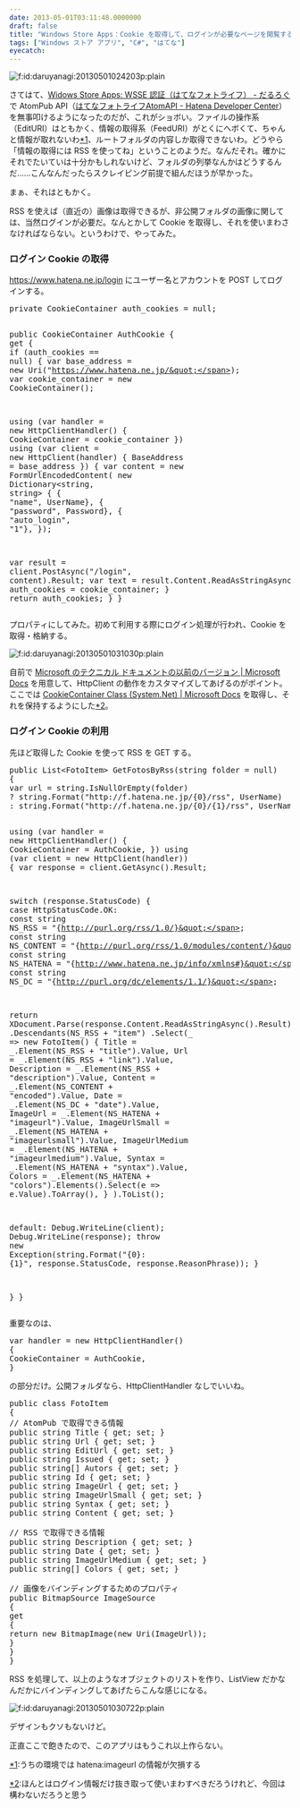 ```yaml
---
date: 2013-05-01T03:11:48.0000000
draft: false
title: "Windows Store Apps：Cookie を取得して、ログインが必要なページを閲覧する（はてなフォトライフ）"
tags: ["Windows ストア アプリ", "C#", "はてな"]
eyecatch: 
---
```

<p><span itemscope itemtype="http://schema.org/Photograph"><img src="20130501024203.png" alt="f:id:daruyanagi:20130501024203p:plain" title="f:id:daruyanagi:20130501024203p:plain" class="hatena-fotolife" itemprop="image"></span></p><p>さてはて、<a href="https://blog.daruyanagi.jp/entry/2013/04/30/190004">Widows Store Apps: WSSE &#x8A8D;&#x8A3C;&#xFF08;&#x306F;&#x3066;&#x306A;&#x30D5;&#x30A9;&#x30C8;&#x30E9;&#x30A4;&#x30D5;&#xFF09; - &#x3060;&#x308B;&#x308D;&#x3050;</a> で AtomPub API（<a href="http://developer.hatena.ne.jp/ja/documents/fotolife/apis/atom">&#x306F;&#x3066;&#x306A;&#x30D5;&#x30A9;&#x30C8;&#x30E9;&#x30A4;&#x30D5;AtomAPI - Hatena Developer Center</a>）を無事叩けるようになったのだが、これがショボい。ファイルの操作系（EditURI）はともかく、情報の取得系（FeedURI）がとくにヘボくて、ちゃんと情報が取れないわ<a href="#f-eed2f1fc" name="fn-eed2f1fc" title="うちの環境では hatena:imageurl の情報が欠損する">*1</a>、ルートフォルダの内容しか取得できないわ。どうやら「情報の取得には RSS を使ってね」ということのようだ。なんだそれ。確かにそれでたいていは十分かもしれないけど、フォルダの列挙なんかはどうするんだ……こんなんだったらスクレイピング前提で組んだほうが早かった。</p><p>まぁ、それはともかく。</p><p>RSS を使えば（直近の）画像は取得できるが、非公開フォルダの画像に関しては、当然ログインが必要だ。なんとかして Cookie を取得し、それを使いまわさなければならない。というわけで、やってみた。</p>


<div class="section">
<h3>ログイン Cookie の取得</h3>
<p><a href="https://www.hatena.ne.jp/login">https://www.hatena.ne.jp/login</a> にユーザー名とアカウントを POST してログインする。</p>
<pre class="code lang-cs" data-lang="cs" data-unlink><span class="synType">private</span> CookieContainer auth_cookies = <span class="synConstant">null</span>;

<span class="synType">public</span> CookieContainer AuthCookie
{
<span class="synStatement">get</span>
{
<span class="synStatement">if</span> (auth_cookies == <span class="synConstant">null</span>)
{
var base_address = <span class="synStatement">new</span> Uri(<span class="synConstant">&quot;https://www.hatena.ne.jp/&quot;</span>);
var cookie_container = <span class="synStatement">new</span> CookieContainer();

<span class="synStatement">using</span> (var handler = <span class="synStatement">new</span> HttpClientHandler() {
CookieContainer = cookie_container
})
<span class="synStatement">using</span> (var client = <span class="synStatement">new</span> HttpClient(handler) {
BaseAddress = base_address
})
{
var content = <span class="synStatement">new</span> FormUrlEncodedContent(
<span class="synStatement">new</span> Dictionary&lt;<span class="synType">string</span>, <span class="synType">string</span>&gt;
{
{ <span class="synConstant">&quot;name&quot;</span>, UserName},
{ <span class="synConstant">&quot;password&quot;</span>, Password},
{ <span class="synConstant">&quot;auto_login&quot;</span>, <span class="synConstant">&quot;1&quot;</span>},
});

var result = client.PostAsync(<span class="synConstant">&quot;/login&quot;</span>, content).Result;
var text = result.Content.ReadAsStringAsync().Result;
}
auth_cookies = cookie_container;
}
<span class="synStatement">return</span> auth_cookies;
}
}
</pre><p>プロパティにしてみた。初めて利用する際にログイン処理が行われ、Cookie を取得・格納する。</p><p><span itemscope itemtype="http://schema.org/Photograph"><img src="20130501031030.png" alt="f:id:daruyanagi:20130501031030p:plain" title="f:id:daruyanagi:20130501031030p:plain" class="hatena-fotolife" itemprop="image"></span></p><p>自前で <a href="http://msdn.microsoft.com/ja-jp/library/system.net.http.httpclienthandler.aspx">Microsoft &#x306E;&#x30C6;&#x30AF;&#x30CB;&#x30AB;&#x30EB; &#x30C9;&#x30AD;&#x30E5;&#x30E1;&#x30F3;&#x30C8;&#x306E;&#x4EE5;&#x524D;&#x306E;&#x30D0;&#x30FC;&#x30B8;&#x30E7;&#x30F3; | Microsoft Docs</a> を用意して、HttpClient の動作をカスタマイズしてあげるのがポイント。ここでは <a href="http://msdn.microsoft.com/ja-jp/library/system.net.cookiecontainer(v=vs.110).aspx">CookieContainer Class (System.Net) | Microsoft Docs</a> を取得し、それを保持するようにした<a href="#f-605ccd05" name="fn-605ccd05" title="ほんとはログイン情報だけ抜き取って使いまわすべきだろうけれど、今回は構わないだろうと思う">*2</a>。</p>

</div>
<div class="section">
<h3>ログイン Cookie の利用</h3>
<p>先ほど取得した Cookie を使って RSS を GET する。</p>
<pre class="code lang-cs" data-lang="cs" data-unlink><span class="synType">public</span> List&lt;FotoItem&gt; GetFotosByRss(<span class="synType">string</span> folder = <span class="synConstant">null</span>)
{
var url = <span class="synType">string</span>.IsNullOrEmpty(folder)
? <span class="synType">string</span>.Format(<span class="synConstant">&quot;http://f.hatena.ne.jp/{0}/rss&quot;</span>, UserName)
: <span class="synType">string</span>.Format(<span class="synConstant">&quot;http://f.hatena.ne.jp/{0}/{1}/rss&quot;</span>, UserName, WebUtility.UrlEncode(folder).Replace(<span class="synConstant">&quot;+&quot;</span>, <span class="synConstant">&quot;%20&quot;</span>));

<span class="synStatement">using</span> (var handler = <span class="synStatement">new</span> HttpClientHandler() { CookieContainer = AuthCookie, })
<span class="synStatement">using</span> (var client = <span class="synStatement">new</span> HttpClient(handler))
{
var response = client.GetAsync().Result;

<span class="synStatement">switch</span> (response.StatusCode)
{
<span class="synStatement">case</span> HttpStatusCode.OK:
<span class="synType">const</span> <span class="synType">string</span> NS_RSS = <span class="synConstant">&quot;{http://purl.org/rss/1.0/}&quot;</span>;
<span class="synType">const</span> <span class="synType">string</span> NS_CONTENT = <span class="synConstant">&quot;{http://purl.org/rss/1.0/modules/content/}&quot;</span>;
<span class="synType">const</span> <span class="synType">string</span> NS_HATENA = <span class="synConstant">&quot;{http://www.hatena.ne.jp/info/xmlns#}&quot;</span>;
<span class="synType">const</span> <span class="synType">string</span> NS_DC = <span class="synConstant">&quot;{http://purl.org/dc/elements/1.1/}&quot;</span>;

<span class="synStatement">return</span> XDocument.Parse(response.Content.ReadAsStringAsync().Result)
.Descendants(NS_RSS + <span class="synConstant">&quot;item&quot;</span>)
.Select(_ =&gt; <span class="synStatement">new</span> FotoItem()
{
Title = _.Element(NS_RSS + <span class="synConstant">&quot;title&quot;</span>).Value,
Url = _.Element(NS_RSS + <span class="synConstant">&quot;link&quot;</span>).Value,
Description = _.Element(NS_RSS + <span class="synConstant">&quot;description&quot;</span>).Value,
Content = _.Element(NS_CONTENT + <span class="synConstant">&quot;encoded&quot;</span>).Value,
Date = _.Element(NS_DC + <span class="synConstant">&quot;date&quot;</span>).Value,
ImageUrl = _.Element(NS_HATENA + <span class="synConstant">&quot;imageurl&quot;</span>).Value,
ImageUrlSmall = _.Element(NS_HATENA + <span class="synConstant">&quot;imageurlsmall&quot;</span>).Value,
ImageUrlMedium = _.Element(NS_HATENA + <span class="synConstant">&quot;imageurlmedium&quot;</span>).Value,
Syntax = _.Element(NS_HATENA + <span class="synConstant">&quot;syntax&quot;</span>).Value,
Colors = _.Element(NS_HATENA + <span class="synConstant">&quot;colors&quot;</span>).Elements().Select(e =&gt; e.Value).ToArray(),
}
).ToList();

<span class="synStatement">default</span>:
Debug.WriteLine(client);
Debug.WriteLine(response);
<span class="synStatement">throw</span> <span class="synStatement">new</span> Exception(<span class="synType">string</span>.Format(<span class="synConstant">&quot;{0}: {1}&quot;</span>, response.StatusCode, response.ReasonPhrase));
}

}
}
</pre><p>重要なのは、</p>
<pre class="code lang-cs" data-lang="cs" data-unlink>var handler = <span class="synStatement">new</span> HttpClientHandler()
{
CookieContainer = AuthCookie,
}
</pre><p>の部分だけ。公開フォルダなら、HttpClientHandler なしでいいね。</p>
<pre class="code lang-cs" data-lang="cs" data-unlink><span class="synType">public</span> <span class="synType">class</span> FotoItem
{
<span class="synComment">// AtomPub で取得できる情報</span>
<span class="synType">public</span> <span class="synType">string</span> Title { get; set; }
<span class="synType">public</span> <span class="synType">string</span> Url { get; set; }
<span class="synType">public</span> <span class="synType">string</span> EditUrl { get; set; }
<span class="synType">public</span> <span class="synType">string</span> Issued { get; set; }
<span class="synType">public</span> <span class="synType">string</span>[] Autors { get; set; }
<span class="synType">public</span> <span class="synType">string</span> Id { get; set; }
<span class="synType">public</span> <span class="synType">string</span> ImageUrl { get; set; }
<span class="synType">public</span> <span class="synType">string</span> ImageUrlSmall { get; set; }
<span class="synType">public</span> <span class="synType">string</span> Syntax { get; set; }
<span class="synType">public</span> <span class="synType">string</span> Content { get; set; }

<span class="synComment">// RSS で取得できる情報</span>
<span class="synType">public</span> <span class="synType">string</span> Description { get; set; }
<span class="synType">public</span> <span class="synType">string</span> Date { get; set; }
<span class="synType">public</span> <span class="synType">string</span> ImageUrlMedium { get; set; }
<span class="synType">public</span> <span class="synType">string</span>[] Colors { get; set; }

<span class="synComment">// 画像をバインディングするためのプロパティ</span>
<span class="synType">public</span> BitmapSource ImageSource
{
<span class="synStatement">get</span>
{
<span class="synStatement">return</span> <span class="synStatement">new</span> BitmapImage(<span class="synStatement">new</span> Uri(ImageUrl));
}
}
}
</pre><p>RSS を処理して、以上のようなオブジェクトのリストを作り、ListView だかなんだかにバインディングしてあげたらこんな感じになる。</p><p><span itemscope itemtype="http://schema.org/Photograph"><img src="20130501030722.png" alt="f:id:daruyanagi:20130501030722p:plain" title="f:id:daruyanagi:20130501030722p:plain" class="hatena-fotolife" itemprop="image"></span></p><p>デザインもクソもないけど。</p><p>正直ここで飽きたので、このアプリはもうこれ以上作らない。</p>

</div><div class="footnote">
<p class="footnote"><a href="#fn-eed2f1fc" name="f-eed2f1fc" class="footnote-number">*1</a><span class="footnote-delimiter">:</span><span class="footnote-text">うちの環境では hatena:imageurl の情報が欠損する</span></p>
<p class="footnote"><a href="#fn-605ccd05" name="f-605ccd05" class="footnote-number">*2</a><span class="footnote-delimiter">:</span><span class="footnote-text">ほんとはログイン情報だけ抜き取って使いまわすべきだろうけれど、今回は構わないだろうと思う</span></p>
</div>